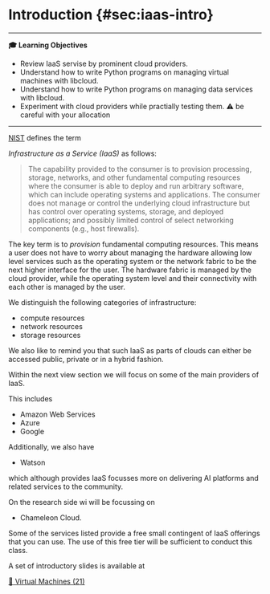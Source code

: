 # Introduction {#sec:iaas-intro}

---

**:mortar_board: Learning Objectives**

* Review IaaS servise by prominent cloud providers.
* Understand how to write Python programs on managing virtual machines with libcloud.
* Understand how to write Python programs on managing data services with libcloud.
* Experiment with cloud providers while practially testing them. :warning: be careful with your allocation

---

[NIST](https://nvlpubs.nist.gov/nistpubs/Legacy/SP/nistspecialpublication800-145.pdf) defines the term 

*Infrastructure as a Service (IaaS)* as follows:

> The capability provided to the consumer is to provision processing,
> storage, networks, and other fundamental computing resources where
> the consumer is able to deploy and run arbitrary software, which can
> include operating systems and applications. The consumer does not
> manage or control the underlying cloud infrastructure but has
> control over operating systems, storage, and deployed applications;
> and possibly limited control of select networking components (e.g.,
> host firewalls).

The key term is to *provision* fundamental computing resources. This
means a user does not have to worry about managing the hardware
allowing low level services such as the operating system or the
network fabric to be the next higher interface for the user. The
hardware fabric is managed by the cloud provider, while the operating
system level and their connectivity with each other is managed by the
user.

We distinguish the following categories of infrastructure:

* compute resources
* network resources
* storage resources

We also like to remind you that such IaaS as parts of clouds can
either be accessed public, private or in a hybrid fashion.

Within the next view section we will focus on some of the main
providers of IaaS.

This includes

* Amazon Web Services
* Azure
* Google

Additionally, we also have 

* Watson

which although provides IaaS focusses more on delivering AI platforms
and related services to the community.

On the research side wi will be focussing on

* Chameleon Cloud.

Some of the services listed provide a free small contingent of IaaS
offerings that you can use. The use of this free tier will be
sufficient to conduct this class.

A set of introductory slides is available at

[:scroll: Virtual Machines (21)](https://1drv.ms/p/s!AvpSEd2J24STjBbo4k35C5v-ra8g)
